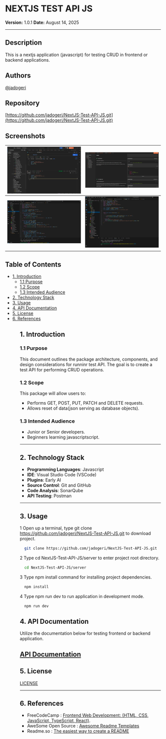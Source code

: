 # **NEXTJS TEST API JS**

**Version:** 1.0.1
**Date:** August 14, 2025

---

## Description

This is a nextjs application (javascript) for testing CRUD in frontend or backend applications.

## Authors

[@jadogeri](https://www.github.com/jadogeri)

## Repository

 [https://github.com/jadogeri/NextJS-Test-API-JS.git](https://github.com/jadogeri/NextJS-Test-API-JS.git)


## Screenshots

| ![Screenshot 1](assets/images/screenshot1.png) | ![screenshot 2](assets/images/screenshot2.png) |
| -------------------------------------------- | -------------------------------------------- |
| ![Screenshot 1](assets/images/screenshot3.png) | ![screenshot 2](assets/images/screenshot4.png) |
|                                              |                                              |

## Table of Contents

<ul>
    <li><a href="#1-introduction">1. Introduction</a>
        <ul>
          <li><a href="#11-purpose">1.1 Purpose</a> </li>
          <li><a href="#12-scope">1.2 Scope</a> </li>
          <li><a href="#13-intended-audience">1.3 Intended Audience</a> </li>
        </ul>
    </li>
    <li><a href="#2-technology-stack">2. Technology Stack</a></li>
    <li><a href="#3-usage">3. Usage</a> </li>
    <li><a href="#4-api-documentation">4. API Documentation</a> </li>
    <li><a href="#5-license">5. License</a> </li>
    <li><a href="#6-references">6. References</a></li>
<ul>

## 1. Introduction

### 1.1 Purpose

This document outlines the package architecture, components, and design considerations for runninr test API. The goal is to create a test API for performing CRUD operations.

### 1.2 Scope

This package will allow users to:

- Performs GET, POST, PUT, PATCH and DELETE requests.
- Allows reset of data(json serving as database objects).

### 1.3 Intended Audience

- Junior or Senior developers.
- Beginners learning javascriptscript.

---

## 2. Technology Stack

- **Programming Languages**: Javascript
- **IDE**: Visual Studio Code (VSCode)
- **Plugins**: Early AI
- **Source Control**: Git and GitHub
- **Code Analysis**: SonarQube
- **API Testing**: Postman

---

## 3. Usage

1 Open up a terminal, type git clone https://github.com/jadogeri/NextJS-Test-API-JS.git to download project.

```bash
  git clone https://github.com/jadogeri/NextJS-Test-API-JS.git
```

2 Type cd NextJS-Test-API-JS/server to enter project root directory.

```bash
  cd NextJS-Test-API-JS/server
```
3 Type npm install command for installing project dependencies.

```bash
  npm install
```
4 Type npm run dev to run application in development mode.

```bash
  npm run dev
```

## 4. API Documentation

Utilize the documentation below for testing frontend or backend application.

## [API Documentation](https://documenter.getpostman.com/view/40822092/2sB3BHjTYz)

## 5. License

[LICENSE](/LICENSE)

---

## 6. References

* FreeCodeCamp : [Frontend Web Development: (HTML, CSS, JavaScript, TypeScript, React)](https://www.youtube.com/watch?v=MsnQ5uepIa).
* AweSome Open Source : [Awesome Readme Templates](https://awesomeopensource.com/project/elangosundar/awesome-README-templates)
* Readme.so : [The easiest way to create a README](https://readme.so/)

